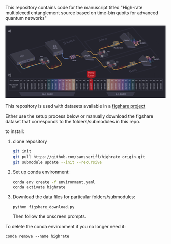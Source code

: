 
This repository contains code for the manuscript titled "High-rate multiplexed entanglement source based on time-bin qubits for advanced quantum networks"

![system](./system.png)


This repository is used with datasets available in a [figshare project](https://figshare.com/projects/highrate_datasets_1/176379)

Either use the setup process below or manually download the figshare dataset that corresponds to the folders/submodules in this repo.


to install:
1. clone repository

    ```bash
    git init
    git pull https://github.com/sansseriff/highrate_origin.git
    git submodule update --init --recursive
    ```


2. Set up conda environment:

    ```bash
    conda env create -f environment.yaml
    conda activate highrate
    ```

3. Download the data files for particular folders/submodules:

    ```
    python figshare_download.py
    ```

    Then follow the onscreen prompts. 


To delete the conda environment if you no longer need it:
```
conda remove --name highrate
```
